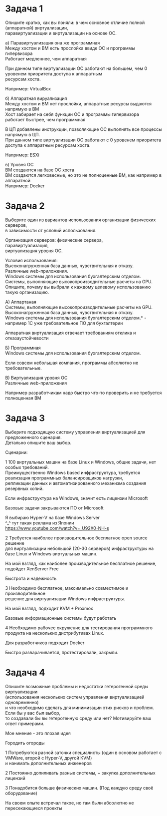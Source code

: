 # Задача 1
Опишите кратко, как вы поняли: в чем основное отличие полной (аппаратной) виртуализации,  
паравиртуализации и виртуализации на основе ОС.

a) Паравиртуализация она же программная   
Между хостом и ВМ есть прослойка ввиде ОС и программы гипервизора    
Работает медленнее, чем аппаратная    

При данном типе виртуализации ОС работают на большем, чем 0 уровенем приоритета доступа к аппаратным   
ресурсам хоста. 

Например: VirtualBox

б) Аппаратная вируализация   
Между хостом и ВМ нет прослойки, аппаратные ресурсы выдаются напрямую в ВМ   
Хост забирает на себя функции ОС и программы гипервизора   
работает быстрее, чем программная  

В ЦП добавлены инструкции, позволяющие ОС выполнять все процессы напрямую в ЦП.   
При данном типе виртуализации ОС работают с 0 уровенем приоритета доступа к аппаратным ресурсам хоста.

Например: ESXi

в) Уровня ОС   
ВМ создаются на базе ОС хоста  
ВМ создаются легковесные, но это не полноценные ВМ, как например в аппаратной  
Например: Docker


# Задача 2
Выберите один из вариантов использования организации физических серверов,   
в зависимости от условий использования.

Организация серверов:
физические сервера,  
паравиртуализация,  
виртуализация уровня ОС.  

Условия использования:  
Высоконагруженная база данных, чувствительная к отказу.  
Различные web-приложения.  
Windows системы для использования бухгалтерским отделом.  
Системы, выполняющие высокопроизводительные расчеты на GPU.  
Опишите, почему вы выбрали к каждому целевому использованию такую организацию.  


А) Аппартаная   
Системы, выполняющие высокопроизводительные расчеты на GPU.  
Высоконагруженная база данных, чувствительная к отказу.   
Windows системы для использования бухгалтерским отделом.* - например 1С  уже требовательное ПО для бухгалтерии 

Аппаратная виртуализация отвечает требованиям отклика и отказаустойчевости 


Б) Программная   
Windows системы для использования бухгалтерским отделом.  

Если совсем небольшая компания, программы абсолютно не требовательные. 

В) Виртуализация уровня ОС  
Различные web-приложения

Например разработчикам надо быстро что-то проверить и не требуется полноценная ВМ


# Задача 3
Выберите подходящую систему управления виртуализацией для предложенного сценария.  
Детально опишите ваш выбор.

Сценарии:

1 100 виртуальных машин на базе Linux и Windows, общие задачи, нет особых требований.  
Преимущественно Windows based инфраструктура, требуется реализация программных балансировщиков нагрузки,   
репликации данных и автоматизированного механизма создания резервных копий. 

Если инфраструктура на Windows, значит есть лицензии Microsoft 

Базовые задачи закрываются ПО от Microsoft

Я выбираю Hyper-V на базе Windows Server  
^_^ тут такая реклама из Японии   
https://www.youtube.com/watch?v=_U92X0-NH-s  


2 Требуется наиболее производительное бесплатное open source решение   
для виртуализации небольшой (20-30 серверов) инфраструктуры на базе Linux и Windows виртуальных машин.

На мой взгляд, как наиболее производительное бесплатное решение, подойдет XenServer Free

Быстрота и надежность 

3 Необходимо бесплатное, максимально совместимое и производительное   
решение для виртуализации Windows инфраструктуры.

На мой взгляд, подходит KVM + Proxmox

Базовые информационные системы будут работать 

4 Необходимо рабочее окружение для тестирования программного продукта на нескольких дистрибутивах Linux.

Для разработчиков подходит Docker 

Быстро разварачивается, протестировали, закрыли.

# Задача 4

Опишите возможные проблемы и недостатки гетерогенной среды виртуализации   
(использования нескольких систем управления виртуализацией одновременно)   
и что необходимо сделать для минимизации этих рисков и проблем. Если бы у вас был выбор,   
то создавали бы вы гетерогенную среду или нет? Мотивируйте ваш ответ примерами.  

Мое мнение - это плохая идея

 Городить огороды

1 Потребуются разной заточки специалисты (один в основом работает с VMWare, второй с Hyper-V, другой KVM)  
и нанимать дополнительных инженеров 

2 Постоянно допиливать разные системы, + закупка дополнительных лицензий

3 Понадобится больше физических машин. (Под каждую среду своё оборудование)

На своем опыте встречал такое, но там были абсолютно не пересекающиеся проекты 

